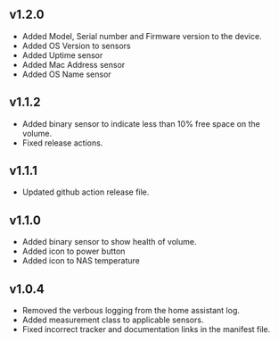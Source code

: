 ## v1.2.0

- Added Model, Serial number and Firmware version to the device.
- Added OS Version to sensors
- Added Uptime sensor
- Added Mac Address sensor
- Added OS Name sensor

## v1.1.2

- Added binary sensor to indicate less than 10% free space on the volume.
- Fixed release actions.

## v1.1.1

- Updated github action release file.

## v1.1.0

- Added binary sensor to show health of volume.
- Added icon to power button
- Added icon to NAS temperature

## v1.0.4

- Removed the verbous logging from the home assistant log.
- Added measurement class to applicable sensors.
- Fixed incorrect tracker and documentation links in the manifest file.
